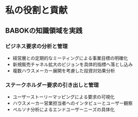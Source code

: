 # 私の役割と貢献

## BABOKの知識領域を実践

### ビジネス要求の分析と管理
- 経営層との定期的なミーティングによる事業目標の明確化
- 新規販売チャネル拡大のビジョンを具体的指標へ落とし込み
- 複数ハウスメーカー展開を考慮した投資対効果分析

### ステークホルダー要求の引き出しと管理
- ユーザーストーリーマッピングによる要求の可視化
- ハウスメーカー営業担当者へのインタビューとユーザー観察
- ペルソナ分析によるエンドユーザーニーズの具体化